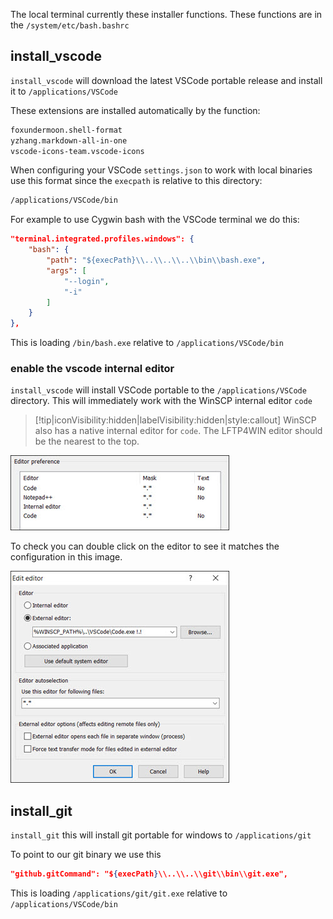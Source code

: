 The local terminal currently these installer functions. These functions are in the `/system/etc/bash.bashrc`

## install_vscode

`install_vscode` will download the latest VSCode portable release and install it to `/applications/VSCode`

These extensions are installed automatically by the function:

```bash
foxundermoon.shell-format
yzhang.markdown-all-in-one
vscode-icons-team.vscode-icons
```

When configuring your VSCode `settings.json` to work with local binaries use this format since the `execpath` is relative to this directory:

```bash
/applications/VSCode/bin
```

For example to use Cygwin bash with the VSCode terminal we do this:

```json
"terminal.integrated.profiles.windows": {
    "bash": {
        "path": "${execPath}\\..\\..\\..\\bin\\bash.exe",
        "args": [
            "--login",
            "-i"
        ]
    }
},
```

This is loading `/bin/bash.exe` relative to `/applications/VSCode/bin`

### enable the vscode internal editor

`install_vscode` will install VSCode portable to the `/applications/VSCode` directory. This will immediately work with the WinSCP internal editor `code`

> [!tip|iconVisibility:hidden|labelVisibility:hidden|style:callout] WinSCP also has a native internal editor for `code`. The LFTP4WIN editor should be the nearest to the top.

![winscp-editor](assets/img-docs/winscp-editor.jpg)

To check you can double click on the editor to see it matches the configuration in this image.

![winscp-editor](assets/img-docs/winscp-internal-editor.jpg)

## install_git

`install_git` this will install git portable for windows to `/applications/git`

To point to our git binary we use this

```json
"github.gitCommand": "${execPath}\\..\\..\\git\\bin\\git.exe",
```

This is loading `/applications/git/git.exe` relative to `/applications/VSCode/bin`
